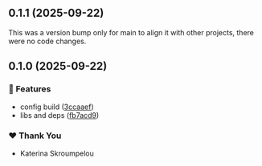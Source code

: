 ## 0.1.1 (2025-09-22)

This was a version bump only for main to align it with other projects, there were no code changes.

## 0.1.0 (2025-09-22)

### 🚀 Features

- config build ([3ccaaef](https://github.com/mandarini/repro-nx-release/commit/3ccaaef))
- libs and deps ([fb7acd9](https://github.com/mandarini/repro-nx-release/commit/fb7acd9))

### ❤️ Thank You

- Katerina Skroumpelou